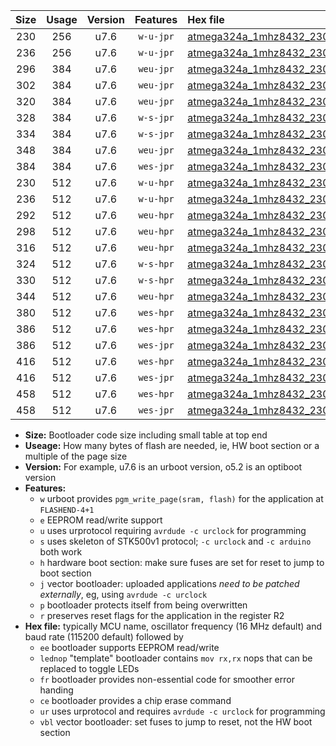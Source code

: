 |Size|Usage|Version|Features|Hex file|
|:-:|:-:|:-:|:-:|:--|
|230|256|u7.6|`w-u-jpr`|[atmega324a_1mhz8432_230400bps_ur_vbl.hex](https://raw.githubusercontent.com/stefanrueger/urboot/main/bootloaders/atmega324a/fcpu_1mhz8432/230400_bps/atmega324a_1mhz8432_230400bps_ur_vbl.hex)|
|236|256|u7.6|`w-u-jpr`|[atmega324a_1mhz8432_230400bps_lednop_ur_vbl.hex](https://raw.githubusercontent.com/stefanrueger/urboot/main/bootloaders/atmega324a/fcpu_1mhz8432/230400_bps/atmega324a_1mhz8432_230400bps_lednop_ur_vbl.hex)|
|296|384|u7.6|`weu-jpr`|[atmega324a_1mhz8432_230400bps_ee_ur_vbl.hex](https://raw.githubusercontent.com/stefanrueger/urboot/main/bootloaders/atmega324a/fcpu_1mhz8432/230400_bps/atmega324a_1mhz8432_230400bps_ee_ur_vbl.hex)|
|302|384|u7.6|`weu-jpr`|[atmega324a_1mhz8432_230400bps_ee_lednop_ur_vbl.hex](https://raw.githubusercontent.com/stefanrueger/urboot/main/bootloaders/atmega324a/fcpu_1mhz8432/230400_bps/atmega324a_1mhz8432_230400bps_ee_lednop_ur_vbl.hex)|
|320|384|u7.6|`weu-jpr`|[atmega324a_1mhz8432_230400bps_ee_lednop_fr_ur_vbl.hex](https://raw.githubusercontent.com/stefanrueger/urboot/main/bootloaders/atmega324a/fcpu_1mhz8432/230400_bps/atmega324a_1mhz8432_230400bps_ee_lednop_fr_ur_vbl.hex)|
|328|384|u7.6|`w-s-jpr`|[atmega324a_1mhz8432_230400bps_vbl.hex](https://raw.githubusercontent.com/stefanrueger/urboot/main/bootloaders/atmega324a/fcpu_1mhz8432/230400_bps/atmega324a_1mhz8432_230400bps_vbl.hex)|
|334|384|u7.6|`w-s-jpr`|[atmega324a_1mhz8432_230400bps_lednop_vbl.hex](https://raw.githubusercontent.com/stefanrueger/urboot/main/bootloaders/atmega324a/fcpu_1mhz8432/230400_bps/atmega324a_1mhz8432_230400bps_lednop_vbl.hex)|
|348|384|u7.6|`weu-jpr`|[atmega324a_1mhz8432_230400bps_ee_lednop_fr_ce_ur_vbl.hex](https://raw.githubusercontent.com/stefanrueger/urboot/main/bootloaders/atmega324a/fcpu_1mhz8432/230400_bps/atmega324a_1mhz8432_230400bps_ee_lednop_fr_ce_ur_vbl.hex)|
|384|384|u7.6|`wes-jpr`|[atmega324a_1mhz8432_230400bps_ee_vbl.hex](https://raw.githubusercontent.com/stefanrueger/urboot/main/bootloaders/atmega324a/fcpu_1mhz8432/230400_bps/atmega324a_1mhz8432_230400bps_ee_vbl.hex)|
|230|512|u7.6|`w-u-hpr`|[atmega324a_1mhz8432_230400bps_ur.hex](https://raw.githubusercontent.com/stefanrueger/urboot/main/bootloaders/atmega324a/fcpu_1mhz8432/230400_bps/atmega324a_1mhz8432_230400bps_ur.hex)|
|236|512|u7.6|`w-u-hpr`|[atmega324a_1mhz8432_230400bps_lednop_ur.hex](https://raw.githubusercontent.com/stefanrueger/urboot/main/bootloaders/atmega324a/fcpu_1mhz8432/230400_bps/atmega324a_1mhz8432_230400bps_lednop_ur.hex)|
|292|512|u7.6|`weu-hpr`|[atmega324a_1mhz8432_230400bps_ee_ur.hex](https://raw.githubusercontent.com/stefanrueger/urboot/main/bootloaders/atmega324a/fcpu_1mhz8432/230400_bps/atmega324a_1mhz8432_230400bps_ee_ur.hex)|
|298|512|u7.6|`weu-hpr`|[atmega324a_1mhz8432_230400bps_ee_lednop_ur.hex](https://raw.githubusercontent.com/stefanrueger/urboot/main/bootloaders/atmega324a/fcpu_1mhz8432/230400_bps/atmega324a_1mhz8432_230400bps_ee_lednop_ur.hex)|
|316|512|u7.6|`weu-hpr`|[atmega324a_1mhz8432_230400bps_ee_lednop_fr_ur.hex](https://raw.githubusercontent.com/stefanrueger/urboot/main/bootloaders/atmega324a/fcpu_1mhz8432/230400_bps/atmega324a_1mhz8432_230400bps_ee_lednop_fr_ur.hex)|
|324|512|u7.6|`w-s-hpr`|[atmega324a_1mhz8432_230400bps.hex](https://raw.githubusercontent.com/stefanrueger/urboot/main/bootloaders/atmega324a/fcpu_1mhz8432/230400_bps/atmega324a_1mhz8432_230400bps.hex)|
|330|512|u7.6|`w-s-hpr`|[atmega324a_1mhz8432_230400bps_lednop.hex](https://raw.githubusercontent.com/stefanrueger/urboot/main/bootloaders/atmega324a/fcpu_1mhz8432/230400_bps/atmega324a_1mhz8432_230400bps_lednop.hex)|
|344|512|u7.6|`weu-hpr`|[atmega324a_1mhz8432_230400bps_ee_lednop_fr_ce_ur.hex](https://raw.githubusercontent.com/stefanrueger/urboot/main/bootloaders/atmega324a/fcpu_1mhz8432/230400_bps/atmega324a_1mhz8432_230400bps_ee_lednop_fr_ce_ur.hex)|
|380|512|u7.6|`wes-hpr`|[atmega324a_1mhz8432_230400bps_ee.hex](https://raw.githubusercontent.com/stefanrueger/urboot/main/bootloaders/atmega324a/fcpu_1mhz8432/230400_bps/atmega324a_1mhz8432_230400bps_ee.hex)|
|386|512|u7.6|`wes-hpr`|[atmega324a_1mhz8432_230400bps_ee_lednop.hex](https://raw.githubusercontent.com/stefanrueger/urboot/main/bootloaders/atmega324a/fcpu_1mhz8432/230400_bps/atmega324a_1mhz8432_230400bps_ee_lednop.hex)|
|386|512|u7.6|`wes-jpr`|[atmega324a_1mhz8432_230400bps_ee_lednop_vbl.hex](https://raw.githubusercontent.com/stefanrueger/urboot/main/bootloaders/atmega324a/fcpu_1mhz8432/230400_bps/atmega324a_1mhz8432_230400bps_ee_lednop_vbl.hex)|
|416|512|u7.6|`wes-hpr`|[atmega324a_1mhz8432_230400bps_ee_lednop_fr.hex](https://raw.githubusercontent.com/stefanrueger/urboot/main/bootloaders/atmega324a/fcpu_1mhz8432/230400_bps/atmega324a_1mhz8432_230400bps_ee_lednop_fr.hex)|
|416|512|u7.6|`wes-jpr`|[atmega324a_1mhz8432_230400bps_ee_lednop_fr_vbl.hex](https://raw.githubusercontent.com/stefanrueger/urboot/main/bootloaders/atmega324a/fcpu_1mhz8432/230400_bps/atmega324a_1mhz8432_230400bps_ee_lednop_fr_vbl.hex)|
|458|512|u7.6|`wes-hpr`|[atmega324a_1mhz8432_230400bps_ee_lednop_fr_ce.hex](https://raw.githubusercontent.com/stefanrueger/urboot/main/bootloaders/atmega324a/fcpu_1mhz8432/230400_bps/atmega324a_1mhz8432_230400bps_ee_lednop_fr_ce.hex)|
|458|512|u7.6|`wes-jpr`|[atmega324a_1mhz8432_230400bps_ee_lednop_fr_ce_vbl.hex](https://raw.githubusercontent.com/stefanrueger/urboot/main/bootloaders/atmega324a/fcpu_1mhz8432/230400_bps/atmega324a_1mhz8432_230400bps_ee_lednop_fr_ce_vbl.hex)|

- **Size:** Bootloader code size including small table at top end
- **Useage:** How many bytes of flash are needed, ie, HW boot section or a multiple of the page size
- **Version:** For example, u7.6 is an urboot version, o5.2 is an optiboot version
- **Features:**
  + `w` urboot provides `pgm_write_page(sram, flash)` for the application at `FLASHEND-4+1`
  + `e` EEPROM read/write support
  + `u` uses urprotocol requiring `avrdude -c urclock` for programming
  + `s` uses skeleton of STK500v1 protocol; `-c urclock` and `-c arduino` both work
  + `h` hardware boot section: make sure fuses are set for reset to jump to boot section
  + `j` vector bootloader: uploaded applications *need to be patched externally*, eg, using `avrdude -c urclock`
  + `p` bootloader protects itself from being overwritten
  + `r` preserves reset flags for the application in the register R2
- **Hex file:** typically MCU name, oscillator frequency (16 MHz default) and baud rate (115200 default) followed by
  + `ee` bootloader supports EEPROM read/write
  + `lednop` "template" bootloader contains `mov rx,rx` nops that can be replaced to toggle LEDs
  + `fr` bootloader provides non-essential code for smoother error handing
  + `ce` bootloader provides a chip erase command
  + `ur` uses urprotocol and requires `avrdude -c urclock` for programming
  + `vbl` vector bootloader: set fuses to jump to reset, not the HW boot section
